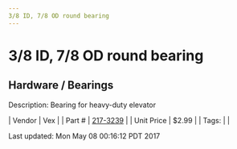 ```yaml
---
3/8 ID, 7/8 OD round bearing
---
```

# 3/8 ID, 7/8 OD round bearing
## Hardware / Bearings
Description: 	Bearing for heavy-duty elevator 

| Vendor | Vex | 
| Part # | [217-3239](http://www.vexrobotics.com/vexpro/hardware/bearings.html) | 
| Unit Price | $2.99 | 
| Tags: |  | 

Last updated: Mon May 08 00:16:12 PDT 2017